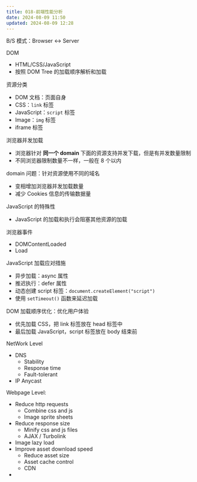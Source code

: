 ```yaml
---
title: 018-前端性能分析
date: 2024-08-09 11:50
updated: 2024-08-09 12:28
---
```


B/S 模式：Browser <-> Server

DOM

- HTML/CSS/JavaScript
- 按照 DOM Tree 的加载顺序解析和加载

资源分类

- DOM 文档：页面自身
- CSS：`link` 标签
- JavaScript：`script` 标签
- Image：`img` 标签
- iframe 标签

浏览器并发加载

- 浏览器针对 **同一个 domain** 下面的资源支持并发下载，但是有并发数量限制
- 不同浏览器限制数量不一样，一般在 8 个以内

domain 问题：针对资源使用不同的域名

- 变相增加浏览器并发加载数量
- 减少 Cookies 信息的传输数据量

JavaScript 的特殊性

- JavaScript 的加载和执行会阻塞其他资源的加载

浏览器事件

- DOMContentLoaded
- Load

JavaScript 加载应对措施

- 异步加载：async 属性
- 推迟执行：defer 属性
- 动态创建 script 标签：`document.createElement("script")`
- 使用 `setTimeout()` 函数来延迟加载

DOM 加载顺序优化：优化用户体验

- 优先加载 CSS，把 link 标签放在 head 标签中
- 最后加载 JavaScript，script 标签放在 body 结束前

NetWork Level

- DNS
	- Stability
	- Response time
	- Fault-tolerant
- IP Anycast

Webpage Level:

- Reduce http requests
	- Combine css and js
	- Image sprite sheets
- Reduce response size
	- Minify css and js files
	- AJAX / Turbolink
- Image lazy load
- Improve asset download speed
  - Reduce asset size
  - Asset cache control
  - CDN
- 